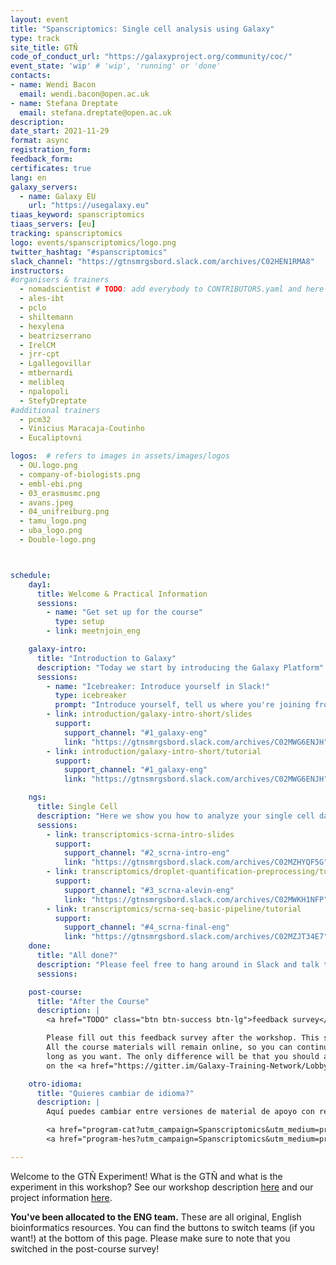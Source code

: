 ```yaml
---
layout: event
title: "Spanscriptomics: Single cell analysis using Galaxy"
type: track
site_title: GTÑ
code_of_conduct_url: "https://galaxyproject.org/community/coc/"
event_state: 'wip' # 'wip', 'running' or 'done'
contacts:
- name: Wendi Bacon
  email: wendi.bacon@open.ac.uk
- name: Stefana Dreptate
  email: stefana.dreptate@open.ac.uk
description:
date_start: 2021-11-29
format: async
registration_form:
feedback_form:
certificates: true
lang: en
galaxy_servers:
  - name: Galaxy EU
    url: "https://usegalaxy.eu"
tiaas_keyword: spanscriptomics
tiaas_servers: [eu]
tracking: spanscriptomics
logo: events/spanscriptomics/logo.png
twitter_hashtag: "#spanscriptomics"
slack_channel: "https://gtnsmrgsbord.slack.com/archives/C02HEN1RMA8"
instructors:
#organisers & trainers
  - nomadscientist # TODO: add everybody to CONTRIBUTORS.yaml and here
  - ales-ibt
  - pclo
  - shiltemann
  - hexylena
  - beatrizserrano
  - IrelCM
  - jrr-cpt
  - Lgallegovillar
  - mtbernardi
  - melibleq
  - npalopoli
  - StefyDreptate
#additional trainers
  - pcm32
  - Vinicius Maracaja-Coutinho
  - Eucaliptovni

logos:  # refers to images in assets/images/logos
  - OU.logo.png
  - company-of-biologists.png
  - embl-ebi.png
  - 03_erasmusmc.png
  - avans.jpeg
  - 04_unifreiburg.png
  - tamu_logo.png
  - uba_logo.png
  - Double-logo.png



schedule:
    day1:
      title: Welcome & Practical Information
      sessions:
        - name: "Get set up for the course"
          type: setup
        - link: meetnjoin_eng

    galaxy-intro:
      title: "Introduction to Galaxy"
      description: "Today we start by introducing the Galaxy Platform"
      sessions:
        - name: "Icebreaker: Introduce yourself in Slack!"
          type: icebreaker
          prompt: "Introduce yourself, tell us where you're joining from, and one thing about your surroundings (e.g. it's snowing outside, there's a squirrel on my porch, my cat is on my keyboard)"
        - link: introduction/galaxy-intro-short/slides
          support:
            support_channel: "#1_galaxy-eng"
            link: "https://gtnsmrgsbord.slack.com/archives/C02MWG6ENJH"
        - link: introduction/galaxy-intro-short/tutorial
          support:
            support_channel: "#1_galaxy-eng"
            link: "https://gtnsmrgsbord.slack.com/archives/C02MWG6ENJH"

    ngs:
      title: Single Cell
      description: "Here we show you how to analyze your single cell data using Galaxy."
      sessions:
        - link: transcriptomics-scrna-intro-slides
          support:
            support_channel: "#2_scrna-intro-eng"
            link: "https://gtnsmrgsbord.slack.com/archives/C02MZHYQF5G"
        - link: transcriptomics/droplet-quantification-preprocessing/tutorial
          support:
            support_channel: "#3_scrna-alevin-eng"
            link: "https://gtnsmrgsbord.slack.com/archives/C02MWKH1NFP"
        - link: transcriptomics/scrna-seq-basic-pipeline/tutorial
          support:
            support_channel: "#4_scrna-final-eng"
            link: "https://gtnsmrgsbord.slack.com/archives/C02MZJT34E7"
    done:
      title: "All done?"
      description: "Please feel free to hang around in Slack and talk to us and the rest of the Galaxy community! Thanks so much for joining and we hope you learned a ton!!"
      sessions:

    post-course:
      title: "After the Course"
      description: |
        <a href="TODO" class="btn btn-success btn-lg">feedback survey</a><br/>

        Please fill out this feedback survey after the workshop. This survey is crucial for the GTÑ study on the impact of translating bioinformatics materials.
        All the course materials will remain online, so you can continue working on them for as
        long as you want. The only difference will be that you should ask your questions
        on the <a href="https://gitter.im/Galaxy-Training-Network/Lobby">GTN Gitter channel</a>, instead of Slack.

    otro-idioma:
      title: "Quieres cambiar de idioma?"
      description: |
        Aquí puedes cambiar entre versiones de material de apoyo con recursos que fueron traducidos automáticamente (CAT-Español) o la versión original en inglés (HES-Español). ¡Recuerda reportar esto en la encuesta posterior al curso! ¡Estos son datos valiosos para el experimento!

        <a href="program-cat?utm_campaign=Spanscriptomics&utm_medium=program-ENG&utm_source=pagebutton" class="btn btn-info btn-lg"> CAT-Español </a>
        <a href="program-hes?utm_campaign=Spanscriptomics&utm_medium=program-ENG&utm_source=pagebutton" class="btn btn-info btn-lg"> HES-Español </a>

---
```


Welcome to the GTÑ Experiment! What is the GTÑ and what is the experiment in this workshop? See our workshop description [here](https://gallantries.github.io/galaxy-workshop/events/spanscriptomics/index-en?utm_campaign=Spanscriptomics&utm_source=program&utm_medium=programeng) and our project information [here](https://github.com/gallantries/galaxy-workshop/blob/main/events/spanscriptomics/Project_Information_Sheet.pdf).

**You've been allocated to the ENG team.** These are all original, English bioinformatics resources. You can find the buttons to switch teams (if you want!) at the bottom of this page. Please make sure to note that you switched in the post-course survey!
